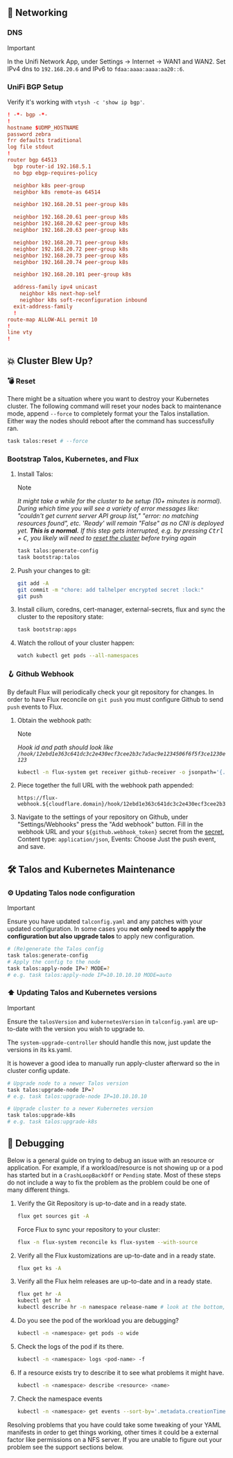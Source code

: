 ## 🛜 Networking

### DNS

> [!IMPORTANT]
> In the Unifi Network App, under Settings -> Internet -> WAN1 and WAN2. Set IPv4 dns to `192.168.20.6` and IPv6 to `fdaa:aaaa:aaaa:aa20::6`.

### UniFi BGP Setup

Verify it's working with `vtysh -c 'show ip bgp'`.

```conf
! -*- bgp -*-
!
hostname $UDMP_HOSTNAME
password zebra
frr defaults traditional
log file stdout
!
router bgp 64513
  bgp router-id 192.168.5.1
  no bgp ebgp-requires-policy

  neighbor k8s peer-group
  neighbor k8s remote-as 64514

  neighbor 192.168.20.51 peer-group k8s

  neighbor 192.168.20.61 peer-group k8s
  neighbor 192.168.20.62 peer-group k8s
  neighbor 192.168.20.63 peer-group k8s

  neighbor 192.168.20.71 peer-group k8s
  neighbor 192.168.20.72 peer-group k8s
  neighbor 192.168.20.73 peer-group k8s
  neighbor 192.168.20.74 peer-group k8s

  neighbor 192.168.20.101 peer-group k8s

  address-family ipv4 unicast
    neighbor k8s next-hop-self
    neighbor k8s soft-reconfiguration inbound
  exit-address-family
  !
route-map ALLOW-ALL permit 10
!
line vty
!
```

## 💥 Cluster Blew Up?

### 💣 Reset

There might be a situation where you want to destroy your Kubernetes cluster. The following command will reset your nodes back to maintenance mode, append `--force` to completely format your the Talos installation. Either way the nodes should reboot after the command has successfully ran.

```sh
task talos:reset # --force
```

### Bootstrap Talos, Kubernetes, and Flux

1. Install Talos:

    >[!NOTE]
     _It might take a while for the cluster to be setup (10+ minutes is normal). During which time you will see a variety of error messages like: "couldn't get current server API group list," "error: no matching resources found", etc. 'Ready' will remain "False" as no CNI is deployed yet. **This is a normal.** If this step gets interrupted, e.g. by pressing <kbd>Ctrl</kbd> + <kbd>C</kbd>, you likely will need to [reset the cluster](#-reset) before trying again_

    ```sh
    task talos:generate-config
    task bootstrap:talos
    ```

2. Push your changes to git:

    ```sh
    git add -A
    git commit -m "chore: add talhelper encrypted secret :lock:"
    git push
    ```

3. Install cilium, coredns, cert-manager, external-secrets, flux and sync the cluster to the repository state:

    ```sh
    task bootstrap:apps
    ```

5. Watch the rollout of your cluster happen:

    ```sh
    watch kubectl get pods --all-namespaces
    ```

### 🪝 Github Webhook

By default Flux will periodically check your git repository for changes. In order to have Flux reconcile on `git push` you must configure Github to send `push` events to Flux.

1. Obtain the webhook path:

    > [!NOTE]
    _Hook id and path should look like `/hook/12ebd1e363c641dc3c2e430ecf3cee2b3c7a5ac9e1234506f6f5f3ce1230e123`_

    ```sh
    kubectl -n flux-system get receiver github-receiver -o jsonpath='{.status.webhookPath}'
    ```

2. Piece together the full URL with the webhook path appended:

    ```text
    https://flux-webhook.${cloudflare.domain}/hook/12ebd1e363c641dc3c2e430ecf3cee2b3c7a5ac9e1234506f6f5f3ce1230e123
    ```

3. Navigate to the settings of your repository on Github, under "Settings/Webhooks" press the "Add webhook" button. Fill in the webhook URL and your `${github.webhook_token}` secret from the [secret](kubernetes/apps/flux-system/flux-operator/instance/github/webhooks/secret.sops.yaml), Content type: `application/json`, Events: Choose Just the push event, and save.

## 🛠️ Talos and Kubernetes Maintenance

### ⚙️ Updating Talos node configuration

> [!IMPORTANT]
> Ensure you have updated `talconfig.yaml` and any patches with your updated configuration. In some cases you **not only need to apply the configuration but also upgrade talos** to apply new configuration.

```sh
# (Re)generate the Talos config
task talos:generate-config
# Apply the config to the node
task talos:apply-node IP=? MODE=?
# e.g. task talos:apply-node IP=10.10.10.10 MODE=auto
```

### ⬆️ Updating Talos and Kubernetes versions

> [!IMPORTANT]
> Ensure the `talosVersion` and `kubernetesVersion` in `talconfig.yaml` are up-to-date with the version you wish to upgrade to.

The `system-upgrade-controller` should handle this now, just update the versions in its ks.yaml.

It is however a good idea to manually run apply-cluster afterward so the in cluster config update.

```sh
# Upgrade node to a newer Talos version
task talos:upgrade-node IP=?
# e.g. task talos:upgrade-node IP=10.10.10.10
```

```sh
# Upgrade cluster to a newer Kubernetes version
task talos:upgrade-k8s
# e.g. task talos:upgrade-k8s
```

## 🐛 Debugging

Below is a general guide on trying to debug an issue with an resource or application. For example, if a workload/resource is not showing up or a pod has started but in a `CrashLoopBackOff` or `Pending` state. Most of these steps do not include a way to fix the problem as the problem could be one of many different things.

1. Verify the Git Repository is up-to-date and in a ready state.

    ```sh
    flux get sources git -A
    ```

    Force Flux to sync your repository to your cluster:

    ```sh
    flux -n flux-system reconcile ks flux-system --with-source
    ```

2. Verify all the Flux kustomizations are up-to-date and in a ready state.

    ```sh
    flux get ks -A
    ```

3. Verify all the Flux helm releases are up-to-date and in a ready state.

    ```sh
    flux get hr -A
    kubectl get hr -A
    kubectl describe hr -n namespace release-name # look at the bottom, for the recent helm logs
    ```

4. Do you see the pod of the workload you are debugging?

    ```sh
    kubectl -n <namespace> get pods -o wide
    ```

5. Check the logs of the pod if its there.

    ```sh
    kubectl -n <namespace> logs <pod-name> -f
    ```

6. If a resource exists try to describe it to see what problems it might have.

    ```sh
    kubectl -n <namespace> describe <resource> <name>
    ```

7. Check the namespace events

    ```sh
    kubectl -n <namespace> get events --sort-by='.metadata.creationTimestamp'
    ```

Resolving problems that you have could take some tweaking of your YAML manifests in order to get things working, other times it could be a external factor like permissions on a NFS server. If you are unable to figure out your problem see the support sections below.
